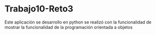 # Trabajo10-Reto3
Este aplicación se desarrollo en python se realizó con la funcionalidad de mostrar la funcionalidad de la programación orientada a objetos 
